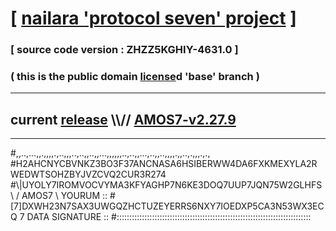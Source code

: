
# [ [nailara 'protocol seven' project](http://nailara.network/) ]

### [ source code version : ZHZZ5KGHIY-4631.0 ]

### ( this is the public domain [license](../license)d 'base' branch )
---
## current [release](https://github.com/nailara-technologies/protocol-7/releases) \\\\// [AMOS7-v2.27.9](https://github.com/nailara-technologies/protocol-7/releases/tag/AMOS7-v2.27.9)
---

#,,..,...,,.,,,,.,..,,,..,..,,..,,...,,,,,,..,..,,...,..,,..,,,,.,,..,.,,,.,.,
#H2AHCNYCBVNKZ3BO3F37ANCNASA6HSIBERWW4DA6FXKMEXYLA2RWEDWTSOHZBYJVZCVQ2CUR3R274
#\\\|UYOLY7IROMVOCVYMA3KFYAGHP7N6KE3DOQ7UUP7JQN75W2GLHFS \ / AMOS7 \ YOURUM ::
#\[7]DXWH23N7SAX3UWGQZHCTUZEYERRS6NXY7IOEDXP5CA3N53WX3ECQ 7  DATA SIGNATURE ::
#:::::::::::::::::::::::::::::::::::::::::::::::::::::::::::::::::::::::::::::
